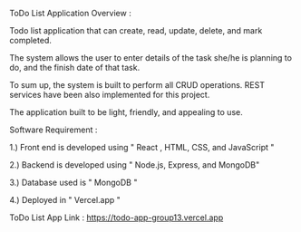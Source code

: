 ToDo List Application
Overview :

Todo list application that can create, read, update, delete, and mark completed.

The system allows the user to enter details of the task she/he is planning to do, and the finish date of that task.

To sum up, the system is built to perform all CRUD operations. REST services have been also implemented for this project.

The application built to be light, friendly, and appealing to use.

Software Requirement :

1.) Front end is developed using " React , HTML, CSS, and JavaScript "

2.) Backend is developed using " Node.js, Express, and MongoDB"

3.) Database used is " MongoDB "

4.) Deployed in " Vercel.app "

ToDo List App Link : https://todo-app-group13.vercel.app

